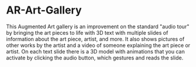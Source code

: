 # AR-Art-Gallery
This Augmented Art gallery is an improvement on the standard "audio tour" by bringing the art pieces to life with 3D text with multiple slides of information about the art piece, artist, and more. It also shows pictures of other works by the artist and a video of someone explaining the art piece or artist. On each text slide there is a 3D model with animations that you can activate by clicking the audio button, which gestures and reads the slide.

